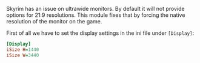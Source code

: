 Skyrim has an issue on ultrawide monitors. By default it will not provide options for 21:9 resolutions. This module 
fixes that by forcing the native resolution of the monitor on the game.


First of all we have to set the display settings in the ini file under `[Display]`:
```ini
[Display]
iSize H=1440
iSize W=3440
```
